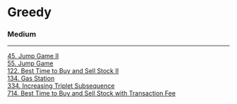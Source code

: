 # Greedy

### Medium
---
[45. Jump Game II](../solutions/0045-Jump%20Game%20II.md)</br>
[55. Jump Game](../solutions/0055-Jump%20Game.md)</br>
[122. Best Time to Buy and Sell Stock II](../solutions/0122-Best%20Time%20to%20Buy%20and%20Sell%20Stock%20II.md)</br>
[134. Gas Station](../solutions/0134-Gas%20Station.md)</br>
[334. Increasing Triplet Subsequence](../solutions/0334-Increasing%20Triplet%20Subsequence.md)</br>
[714. Best Time to Buy and Sell Stock with Transaction Fee](../solutions/0714-Best%20Time%20to%20Buy%20and%20Sell%20Stock%20with%20Transaction%20Fee.md)</br>